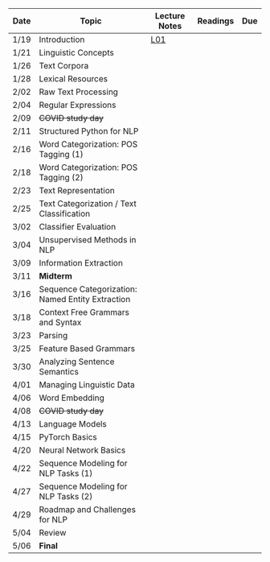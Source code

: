 

| Date  | Topic                                    | Lecture Notes   | Readings             |  Due     |
| ----- |------------------------------------------|-----------------|---------------|--------------|
| 1/19  | Introduction                             | [L01](lec/l01)  |               |              |
| 1/21  | Linguistic Concepts                      |                 |               |              |
| 1/26  | Text Corpora                             |                 |               |              |
| 1/28  | Lexical Resources                        |                 |               |              |
| 2/02  | Raw Text Processing                      |                 |               |              |
| 2/04  | Regular Expressions                      |                 |               |              |
| 2/09  | ~~COVID study day~~                      |                 |               |              |
| 2/11  | Structured Python for NLP                |                 |               |              |
| 2/16  | Word Categorization: POS Tagging (1)     |                 |               |              |
| 2/18  | Word Categorization: POS Tagging (2)     |                 |               |              |
| 2/23  | Text Representation                      |                 |               |              |
| 2/25  | Text Categorization / Text Classification|                 |               |              |
| 3/02  | Classifier Evaluation                    |                 |               |              |
| 3/04  | Unsupervised Methods in NLP              |                 |               |              |
| 3/09  | Information Extraction                   |                 |               |              |
| 3/11  | **Midterm**                              |                 |               |              |
| 3/16  | Sequence Categorization: Named Entity Extraction|          |               |              |
| 3/18  | Context Free Grammars and Syntax         |                 |               |              |
| 3/23  | Parsing                                  |                 |               |              |
| 3/25  | Feature Based Grammars                   |                 |               |              |
| 3/30  | Analyzing Sentence Semantics             |                 |               |              |
| 4/01  | Managing Linguistic Data                 |                 |               |              |
| 4/06  | Word Embedding                           |                 |               |              |
| 4/08  | ~~COVID study day~~                      |                 |               |              |
| 4/13  | Language Models                          |                 |               |              |
| 4/15  | PyTorch Basics                           |                 |               |              |
| 4/20  | Neural Network Basics                    |                 |               |              |
| 4/22  | Sequence Modeling for NLP Tasks (1)      |                 |               |              |
| 4/27  | Sequence Modeling for NLP Tasks (2)      |                 |               |              |
| 4/29  | Roadmap and Challenges for NLP           |                 |               |              |
| 5/04  | Review                                   |                 |               |              |
| 5/06  | **Final**                                |                 |               |              |




